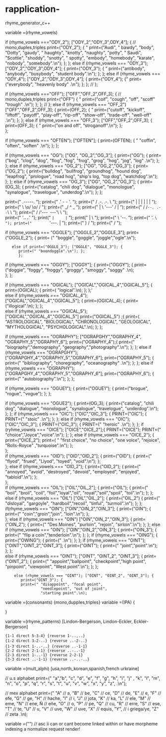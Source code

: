 # rapplication-
rhyme_generator_c++

variable =(rhyme_vowels) 




if (rhyme_vowels ==="ODY_2");  ["ODY_2","ODY_3",ODY_4"]; {
// mono,duples,triples
          print=("ODY_2"); { "
          print=("Audi", " bawdy", "body", "Dotty",
          "gaudy", " haughty", "knotty", "naughty",
          "potty", " Saudi", "Scottie", "shoddy",
          "snotty", " spotty", "embody", "homebody",
          "karate", "nobody", "somebody".\n");
       };
      };
    else if (rhyme_vowels === "ODY_3");  ["ODY_2","ODY_3",ODY_4"]; {
          print=("ODY_3"); { "
          print=("antibody", "anybody", "busybody", 
           "student body".\n");
       }; 
      };
    else if (rhyme_vowels === "ODY_4"); ["ODY_2","ODY_3",ODY_4"]; {
          print=("ODY_4"); {"
          print=("everybody", "heavenly body" .\n");
          };
        };
//  };      
   
   
              
if (rhyme_vowels ==="OFF"); ["OFF","OFF_2",OFF_3]; {
// mono,duples,triples
          print=("OFF") { "
          print=("coif", "cough", "off",  "scoff"
          "trough" .\n");
          };
        };
    //   };
   else if (rhyme_vowels === "OFF_2") ["OFF","OFF_2",OFF_3]; { 
          print=(OFF_2); { "
          print=("cutoff", "kickoff", "liftoff",
          "payoff", "play-off", "rip-off",
          "show-off", "trade-off", "well-off"
          .\n");
          };
   };
   else if (rhyme_vowels === "OFF_3"); ["OFF","OFF_2",OFF_3]; {  
          print=(OFF_3); { "
          print=("on and off", "stroganoff".\n");
          };  
};
      
if (rhyme_vowels === "OFTEN"); ["OFTEN"]; {
          print=(OFTEN); { " 
          "coffin", "often", "soften"
          .\n");
          };
};

if (rhyme_vowels === "OG"); ["OG", "OG_2","OG_3"]; {
          print=("OG"); {
          print=("bog", "clog", "dog", "flog", "fog",
          "frog", "grog", "hog", "jog", "log" 
          .\n");
          };
        };
      else if (rhyme_vowels === "OG_2"); ["OG", "OG_2","OG_3"]; {
          print=("OG_2"); {
          print=("bulldog", "bullfrog", "groundhog",
          "hound dog", "leapfrog", "prologue", 
          "road hog", "ship's log, "top dog",
          "watchdog".\n"); 
          };
         };
       else if (rhyme_vowels === "OG_3"); ["OG", "OG_2","OG_3"]; {
        print=(OG_3); {
        print=("catalog", "chili dog", "dialogue",
        "monologue", "synalogue", "travelogue",
        "underdog".\n");
        }; 
      };
      
    
print=("         .-----. ");
print=("       .' -   - '. ");
print=("      /  .-. .-.  \ ");
print=("      |  | | | |  | ");
print=("       \ \o/ \o/ / ");
print=("      _/    ^    \_ ");
print=("     | \  '---'  / | ");
print=("     / /`--. .--`\ \ ");
print=("    / /'---` `---'\ \ ");       
print=("  '.__.       .__.' ");
 print("     `|     |` ");
 print("      |     \ ");
 print=("     \      '--. ");
 print=("      '.        `\ ");
 print=("        `'---.   | ");
 print=("              ) / ");
 print=("             \/ ");
              
if (rhyme_vowels === "OGGLE"); ["OGGLE_2","OGGLE_3"]; 
          print=("OGGLE_2"); {
          print= (" "boggle", "goggle",
          "joggle","ogle".\n");
       
       else if print=("OGGLE_3"); ["OGGLE", "OGGLE_3"]; {
          print=(" "boondoggle".\n"); }; 
          };
if (rhyme_vowels === "OGGY"); ["OGGY"]; {
          print=("OGGY"); {
          print=("doggie", "foggy", "froggy",
          "groggy", "smoggy", "soggy" .\n);         
         };
};

 if (rhyme_vowels === "OGICAL"); ["OGICAL","OGICAL_4","OGICAL_5"]; {
          print=(OGICAL); {
          print=( "logical".\n);
          };
        );'        
   else if (rhyme_vowels === "OGICAL_4"); ["OGICAL","OGICAL_4","OGICAL_5"]; {
         print=(OGICAL_4); {
         print=("illogical".\n); 
         };
   };       
   else if (rhyme_vowels === "OGICAL_5"); ["OGICAL","OGICAL_4","OGICAL_5"]
          print=("OGICAL_5") ;{
          print=( "ASTROLOGICAL", "BIOLOGICAL", 
          "CHRONOLOGICAL", "GEOLOGICAL",
          "MYTHOLOGICAL", "PSYCHOLOGICAL".\n);
          };
};

if (rhyme_vowels === "OGRAPHY"); ["OGRAPGHY","OGRAPHY_4", "OGRAPHY_5","OGRAPHY_6"];
          print=("OGRAPHY_4");{
          print=(" "biography","demography",
          "geography","photography".\n"); 
          };
 };
        else if (rhyme_vowels === "OGRAPGHY"); ["OGRAPGHY_4","OGRAPHY_5","OGRAPHY_6"];
          print=("OGRAPHY_5"); {
          print=(" "bibliography", "choregraphy", "oceanography" .\n");
          };
        };
        else if  (rhyme_vowels === "OGRAPHY"); ["OGRAPGHY_4","OGRAPHY_5","OGRAPHY_6"];
          print=("OGRAPHY_6"); {
          print=(" "autobiography".\n");
        };
      };
      
 if (rhyme_vowels === "OGUE1"); {
          print=("OGUE1"); {
          print=("brogue", "rogue", "vogue");
          };
 };   
 
 if (rhyme_vowels === "OGUE2"); {
        print=(OG_3); {
        print=("catalog", "chili dog", "dialogue",
        "monologue", "synalogue", "travelogue",
        "underdog".\n");       
    };
        };
if (rhyme_vowels === "OIC"); ["OIC","OIC_3"]; {
          PRINT=("OIC"); {
          PRINT=(" "stoic" .\n");
          };
};
      else if (rhyme_vowels === "OIC"); ["OIC","OIC_3"]; {
          PRINT=("OIC_3"); {
          PRINT=(" "heroic" .\n");
        };
 };
 if (ryhme_vowels === "OICE"); ["OICE","OICE_2"];{
          PRINT=("OICE");
          PRINT=(" "choice","Joyce","voice".\n");
          };
 };
   else if (rhyme_vowels === "OICE_2"); {
          print=("OICE_2");
          print=( " 
                    "first choice", "no choice",
                    "one voice", "rejoice",
                    "Rolls-Royce" ,"turquoise".\n");
          };     
 };       
 if (rhyme_vowels === "OID"); ["OID","OID_2"]; {
          print=("OID"); {
          print=(" "flyod", "frued", "Llyod",                            "toyed", "void".\n"); 
          };     
 };
   else if (rhyme_vowels === "OID_2"); {
          print=("OID_2"); {
          print=(" 
          "annoyed", "avoid", "destroyed", 
          "devoid", "employed", "enjoyed", 
          "tabloid".\n");
   };     
 };       
 if (rhyme_vowels === "OIL"); ["OIL","OIL_2"]; {
          print=("OIL"); {
          print=(" 
                    "boil", "broil", "coil",
                    "foil","loyal","oil",
                    "royal","soil","spoil",
                    "toil".\n");
          };
 };     
          else if (rhyme_vowels === "OIL") ["OIL","OIL_2"]; {
          print=("OIL_2") {
          print=(" "disloyal", "gargoyle",
          "hardboil","recoil",
          "tinful", "turmoil".\n");
          };
  };
  if(rhyme_vowels === "OIN"); ["OIN","OIN_2","OIN_3"]; {
          print=("OIN"); {
          print=(" "coin","groin","join",
                    "loin".\n");
          };  
  };
      else if (rhyme_vowels === "OIN") ["OIN","OIN_2","OIN_3"]; {
          print=("OIN_2"); {
          print=(" "Des Moines", "purloin", "rejoin", "sirloin".\n");
          };
      };
      else if (rhyme_vowels === "OIN"); ["OIN","OIN_2","OIN_3"]; {
          print=("OIN_3"); {
          print=(" "flip a coin","tenderloin".\n"); 
          };
      };
  if (rhyme_vowels === "OING"); {
          print=("OWING"); {
          print=(" .\n");
          };
  };
  if (rhyme_vowels === "OINT"); ["OINT","OINT_2","OINT_3"]; {
          print=("OINT"); {
          print=(" "joint","point".\n");
          };
   };     
        else if (rhyme_vowels === "OINT"); ["OINT", "OINT_2", "OINT_3"]; {
           print=("OINT_2"); {
           print=(" "appoint","ballpoint",
                    "checkpoint","high point",
                    "pinpoint", "viewpoint",
                    "West point".\n");
           };
        };
        
        else (rhyme_vowels === "OINT"); ["OINT", "OINT_2", "OINT_3"]; {
           print=("OINT_3"); {
           print=(" "disappoint", "focal point",
                    "needlepoint", "out of joint",
                    "starting point".\n);
        
        
        
        
        
        
        

variable =(consonants) {mono,dupples,triples}
variable =(IPA) {

}



variable =(rhyme_patterns) 
  [Lindon-Bergerson, Lindon-Eckler, Eckler-Bergerson]

    {1-1 direct 5-3-4} {reverse 1-..,..}
    {1-2 direct 3-2-..} {reverse ..-2-..}
    {1-3 direct 1-..-..} {reverse ..-1-1}
    {2-2 direct 2-1-1} {reverse ..-..-1}
    {2-3 direct 1-..-1} {reverse 2-2-1}
    {3-3 direct ..-1-1} {reverse ..-..-..}
 
variable =(mult_alphi) [usa,north_korean,spanish,french
urkraine]

// u.s alphabet
    print=("
    "a","b", "c", "d",
    "e", "f", "g", "h",
    "i", "j" , "k", "l",
    "m", "n", "o", "p",
    "q", "r", "s", "t",
    "u", "v", "w", "x",
    "y", "z", .\n");

// mex alphabet
    print=("
    "A" // a, "B" // be, "C" // ce, "D" // de,
    "E" // e, "F" // efe, "G" // ge, "H" // hache,
    "I" // i, "J" // jota, "K" // ka, "L" // ele,
    "M" // eme, "N" // ene, Ñ // eñe, "O" // o,
    "P" // pe, "Q" // cu, "R" // erre, "S" // ese,
    "T" // te, "U" // u, "V" // uve, "W" // uve, 
    "X" // equis, "Y", // i griega/ye, "Z" // zeta
    .\n);
    
variable =("")
// asc ii can or cant become linked within or have morpheme indexing a normalize request render!
